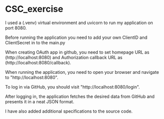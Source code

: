 # CSC_exercise

I used a (.venv) virtual environment and uvicorn to run my application on port 8080.

Before running the application you need to add your own ClientID and ClientSecret in to the main.py  

When creating OAuth app in github, you need to set homepage URL as (http://localhost:8080) and Authorization callback URL as (http://localhost:8080/callback).

When running the application, you need to open your browser and navigate to "http://localhost:8080".

To log in via GitHub, you should visit "http://localhost:8080/login".

After logging in, the application fetches the desired data from GitHub and presents it in a neat JSON format.

I have also added additional specifications to the source code.

